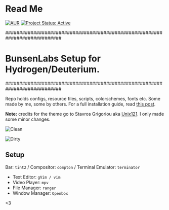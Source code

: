 # Read Me

[![AUR](https://img.shields.io/aur/license/yaourt.svg)](https://github.com/lgeurts/BunsenLabs-Setup) [![Project Status: Active](http://www.repostatus.org/badges/latest/active.svg)](http://www.repostatus.org/#active)

############################################################################
# BunsenLabs Setup for Hydrogen/Deuterium.
############################################################################

Repo holds configs, resource files, scripts, colorschemes, fonts etc. Some made by me, some by others. For a full installation guide, read [this post](https://lgeurts.github.io/open%20source/2017/07/11/bunsenlabs-linux-setup-notes-for-dell-inspiron-6000/).

**Note:** credits for the theme go to Stavros Grigoriou aka [Unix121](https://github.com/unix121). I only made some minor changes.

![Clean](https://github.com/lgeurts/lgeurts.github.io/blob/master/assets/bl-colors-clean-scrot.png)


![Dirty](https://github.com/lgeurts/lgeurts.github.io/blob/master/assets/bl-colors-dirty-scrot.png)

## Setup

Bar: `tint2` / Compositor: `compton` / Terminal Emulator: `terminator`
- Text Editor: `gVim / vim`
- Video Player: `mpv`
- File Manager: `ranger`
- Window Manager: `Openbox`

<3
